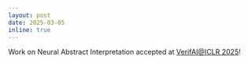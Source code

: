 ```yaml
---
layout: post
date: 2025-03-05
inline: true
---
```


Work on Neural Abstract Interpretation accepted at [VerifAI@ICLR 2025](https://verifai-workshop.github.io/cfp/)!